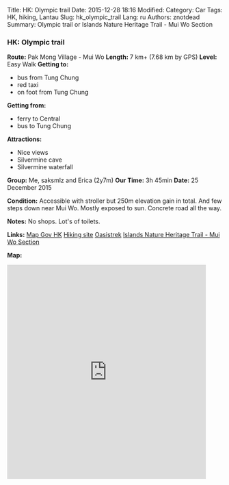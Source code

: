Title: HK: Olympic trail
Date: 2015-12-28 18:16
Modified: 
Category: Car
Tags: HK,  hiking,  Lantau
Slug: hk_olympic_trail
Lang: ru
Authors: znotdead
Summary: Olympic trail or Islands Nature Heritage Trail - Mui Wo Section

### HK: Olympic trail

**Route:** Pak Mong Village - Mui Wo
**Length:** 7 km+ (7.68 km by GPS)
**Level:** Easy Walk
**Getting to:**
 - bus from Tung Chung
 - red taxi
 - on foot from Tung Chung

**Getting from:**
 - ferry to Central
 - bus to Tung Chung

**Attractions:**
 - Nice views
 - Silvermine cave
 - Silvermine waterfall

**Group:** Me, saksmlz and Erica (2y7m)
**Our Time:** 3h 45min
**Date:** 25 December 2015

**Condition:**
Accessible with stroller but 250m elevation gain in total. And few steps down near Mui Wo. Mostly exposed to sun. Concrete road all the way.

**Notes:**
No shops. Lot's of toilets.

**Links:**
[Map Gov HK](http://www2.map.gov.hk/gih3/view/index.jsp)
[Hiking site](http://hiking.gov.hk/eng)
[Oasistrek](http://www.oasistrek.com)
[Islands Nature Heritage Trail - Mui Wo Section](http://hiking.gov.hk/eng/trail_list/other_route/islands_nature_heritage_trail/introduction.htm)

**Map:**
<iframe src='https://connect.garmin.com/activity/embed/991407697' width='465' height='500' frameborder='0'></iframe>